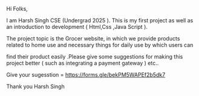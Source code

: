 Hi Folks,

I am Harsh Singh CSE (Undergrad 2025 ). This is my first project as well as an introduction to development ( Html,Css ,Java Script ).

The project topic is the Grocer website, in which we provide products related to home use and necessary things for daily use by which users can 

find their product easily .Please give some suggestions for making this project better ( such as integrating a payment gateway ) etc..

Give your sugesstion =  https://forms.gle/bekPM5WAPEf2b5dk7

Thank you
Harsh Singh
